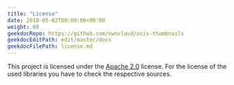 ```yaml
---
title: "License"
date: 2018-05-02T00:00:00+00:00
weight: 60
geekdocRepo: https://github.com/owncloud/ocis-thumbnails
geekdocEditPath: edit/master/docs
geekdocFilePath: license.md
---
```


This project is licensed under the [Apache 2.0](https://github.com/owncloud/ocis-thumbnails/blob/master/LICENSE) license. For the license of the used libraries you have to check the respective sources.
